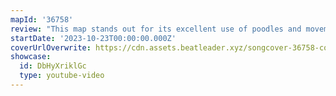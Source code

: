 ```yaml
---
mapId: '36758'
review: "This map stands out for its excellent use of poodles and movement in the environment. With several varying styles between standard and lawless; from poodles, to fitbeat, to acc; you're sure to find something enjoyable!"
startDate: '2023-10-23T00:00:00.000Z'
coverUrlOverwrite: https://cdn.assets.beatleader.xyz/songcover-36758-cover.jpg
showcase:
  id: DbHyXriklGc
  type: youtube-video
---
```

